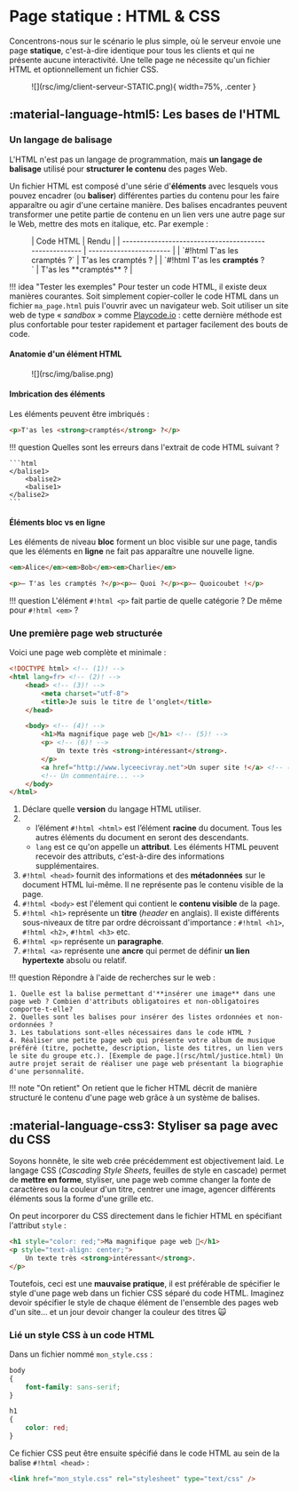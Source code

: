 # Page statique : HTML & CSS

Concentrons-nous sur le scénario le plus simple, où le serveur envoie une page **statique**, c'est-à-dire identique pour tous les clients et qui ne présente aucune interactivité. Une telle page ne nécessite qu'un fichier HTML et optionnellement un fichier CSS.

<figure markdown>
![](rsc/img/client-serveur-STATIC.png){ width=75%, .center }
</figure markdown>

## :material-language-html5: Les bases de l'HTML

### Un langage de balisage

L'HTML n'est pas un langage de programmation, mais **un langage de balisage** utilisé pour **structurer le contenu** des pages Web.

Un fichier HTML est composé d'une série d'**éléments** avec lesquels vous pouvez encadrer (ou **baliser**) différentes parties du contenu pour les faire apparaître ou agir d'une certaine manière. Des balises encadrantes peuvent transformer une petite partie de contenu en un lien vers une autre page sur le Web, mettre des mots en italique, etc. Par exemple :

<figure markdown>
| Code HTML                                              | Rendu                   |
| ------------------------------------------------------ | ----------------------- |
| `#!html T'as les cramptés ?`                           | T'as les cramptés ?     |
| `#!html T'as les <strong>cramptés</strong> ?` | T'as les **cramptés** ? |
</figure markdown>

!!! idea "Tester les exemples"
    Pour tester un code HTML, il existe deux manières courantes. Soit simplement copier-coller le code HTML dans un fichier `ma_page.html` puis l'ouvrir avec un navigateur web. Soit utiliser un site web de type « *sandbox* » comme [Playcode.io](https://playcode.io/1480073) : cette dernière méthode est plus confortable pour tester rapidement et partager facilement des bouts de code.

#### Anatomie d'un élément HTML

<figure markdown>
![](rsc/img/balise.png)
</figure markdown>

#### Imbrication des éléments

Les éléments peuvent être imbriqués :

```html
<p>T'as les <strong>cramptés</strong> ?</p>
```

!!! question
    Quelles sont les erreurs dans l'extrait de code HTML suivant ?

    ```html
    </balise1>
        <balise2>
        <balise1>
    </balise2>
    ```

#### Éléments bloc vs en ligne

Les éléments de niveau **bloc** forment un bloc visible sur une page, tandis que les éléments en **ligne** ne fait pas apparaître une nouvelle ligne.

```html
<em>Alice</em><em>Bob</em><em>Charlie</em>

<p>— T'as les cramptés ?</p><p>— Quoi ?</p><p>— Quoicoubet !</p>
```

!!! question
    L'élément `#!html <p>` fait partie de quelle catégorie ? De même pour `#!html <em>` ?


### Une première page web structurée

Voici une page web complète et minimale :

```html
<!DOCTYPE html> <!-- (1)! -->
<html lang=fr> <!-- (2)! -->
    <head> <!-- (3)! -->                                      
        <meta charset="utf-8"> 
        <title>Je suis le titre de l'onglet</title>
    </head>

    <body> <!-- (4)! --> 
        <h1>Ma magnifique page web 🌈</h1> <!-- (5)! --> 
        <p> <!-- (6)! --> 
            Un texte très <strong>intéressant</strong>. 
        </p>
        <a href="http://www.lyceecivray.net">Un super site !</a> <!-- (7)! --> 
        <!-- Un commentaire... -->
    </body>
</html>
```

1. Déclare quelle **version** du langage HTML utiliser.
2.  * l’élément `#!html <html>` est l’élément **racine** du document. Tous les autres éléments du document en seront des descendants. 
    * `lang` est ce qu'on appelle un **attribut**. Les éléments HTML peuvent recevoir des attributs, c'est-à-dire des informations supplémentaires.
3. `#!html <head>` fournit des informations et des **métadonnées** sur le document HTML lui-même. Il ne représente pas le contenu visible de la page.
4. `#!html <body>` est l'élement qui contient le **contenu visible** de la page.
5. `#!html <h1>` représente un **titre** (*header* en anglais). Il existe différents sous-niveaux de titre par ordre décroissant d'importance : `#!html <h1>`, `#!html <h2>`, `#!html <h3>` etc.
6. `#!html <p>` représente un **paragraphe**.
7. `#!html <a>` représente une **ancre** qui permet de définir **un lien hypertexte** absolu ou relatif.

!!! question
    Répondre à l'aide de recherches sur le web :

    1. Quelle est la balise permettant d'**insérer une image** dans une page web ? Combien d'attributs obligatoires et non-obligatoires comporte-t-elle?
    2. Quelles sont les balises pour insérer des listes ordonnées et non-ordonnées ?
    3. Les tabulations sont-elles nécessaires dans le code HTML ?
    4. Réaliser une petite page web qui présente votre album de musique préféré (titre, pochette, description, liste des titres, un lien vers le site du groupe etc.). [Exemple de page.](rsc/html/justice.html) Un autre projet serait de réaliser une page web présentant la biographie d'une personnalité.

!!! note "On retient"
    On retient que le ficher HTML décrit de manière structuré le contenu d'une page web grâce à un système de balises.

## :material-language-css3: Styliser sa page avec du CSS

Soyons honnête, le site web crée précédemment est objectivement laid. Le langage CSS (*Cascading Style Sheets*, feuilles de style en cascade) permet de **mettre en forme**, styliser, une page web comme changer la fonte de caractères ou la couleur d'un titre, centrer une image, agencer différents éléments sous la forme d'une grille etc.

On peut incorporer du CSS directement dans le fichier HTML en spécifiant l'attribut `style` :

```html
<h1 style="color: red;">Ma magnifique page web 🌈</h1>
<p style="text-align: center;">
    Un texte très <strong>intéressant</strong>.
</p>
```

Toutefois, ceci est une **mauvaise pratique**, il est préférable de spécifier le style d'une page web dans un fichier CSS séparé du code HTML. Imaginez devoir spécifier le style de chaque élément de l'ensemble des pages web d'un site... et un jour devoir changer la couleur des titres 🙀

### Lié un style CSS à un code HTML

Dans un fichier nommé `mon_style.css` :

```css title="mon_style.css"
body
{
    font-family: sans-serif;
}

h1
{
    color: red;
}
```

Ce fichier CSS peut être ensuite spécifié dans le code HTML au sein de la balise `#!html <head>` :

```html
<link href="mon_style.css" rel="stylesheet" type="text/css" />
```
